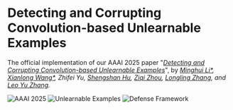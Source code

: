# Detecting and Corrupting Convolution-based Unlearnable Examples
The official implementation of our AAAI 2025 paper "*[Detecting and Corrupting Convolution-based Unlearnable Examples](https://arxiv.org/pdf/2311.18403)*", by *[Minghui Li*](http://trustai.cse.hust.edu.cn/index.htm), [Xianlong Wang*](https://wxldragon.github.io/), Zhifei Yu, [Shengshan Hu](http://trustai.cse.hust.edu.cn/index.htm), [Ziqi Zhou](https://zhou-zi7.github.io/), [Longling Zhang](https://scholar.google.com.hk/citations?user=3YvpfSwAAAAJ&hl=zh-CN&oi=ao), and [Leo Yu Zhang](https://scholar.google.com.hk/citations?user=JK21OM0AAAAJ&hl=zh-CN&oi=ao).*

![AAAI 2025](https://img.shields.io/badge/NeurIPS-2024-blue.svg?style=plastic) 
![Unlearnable Examples](https://img.shields.io/badge/Unlearnable-Examples-yellow.svg?style=plastic)
![Defense Framework](https://img.shields.io/badge/Point-Clouds-orange.svg?style=plastic)

